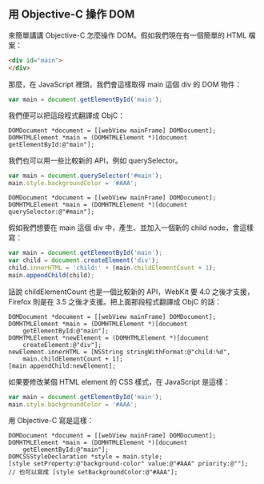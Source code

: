 用 Objective-C 操作 DOM
-----------------------

來簡單講講 Objective-C 怎麼操作 DOM。假如我們現在有一個簡單的 HTML 檔案：

``` html
<div id="main">
</div>
```

那麼，在 JavaScript 裡頭，我們會這樣取得 main 這個 div 的 DOM 物件：

``` js
var main = document.getElementById('main');
```

我們便可以把這段程式翻譯成 ObjC：

``` objc
DOMDocument *document = [[webView mainFrame] DOMDocument];
DOMHTMLElement *main = (DOMHTMLElement *)[document getElementById:@"main"];
```

我們也可以用一些比較新的 API，例如 querySelector。

``` js
var main = document.querySelector('#main');
main.style.backgroundColor = '#AAA';
```

``` objc
DOMDocument *document = [[webView mainFrame] DOMDocument];
DOMHTMLElement *main = (DOMHTMLElement *)[document querySelector:@"#main"];
```

假如我們想要在 main 這個 div 中，產生、並加入一個新的 child node，會這樣寫：

``` js
var main = document.getElementById('main');
var child = document.createElement('div');
child.innerHTML = 'child:' + (main.childElementCount + 1);
main.appendChild(child);
```

話說 childElementCount 也是一個比較新的 API，WebKit 要 4.0 之後才支援，
Firefox 則是在 3.5 之後才支援。把上面那段程式翻譯成 ObjC 的話：

``` objc
DOMDocument *document = [[webView mainFrame] DOMDocument];
DOMHTMLElement *main = (DOMHTMLElement *)[document
    getElementById:@"main"];
DOMHTMLElement *newElement = (DOMHTMLElement *)[document
    createElement:@"div"];
newElement.innerHTML = [NSString stringWithFormat:@"child:%d",
    main.childElementCount + 1];
[main appendChild:newElement];
```

如果要修改某個 HTML element 的 CSS 樣式，在 JavaScript 是這樣：

``` js
var main = document.getElementById('main');
main.style.backgroundColor = '#AAA';
```

用 Objective-C 寫是這樣：

``` objc
DOMDocument *document = [[webView mainFrame] DOMDocument];
DOMHTMLElement *main = (DOMHTMLElement *)[document
    getElementById:@"main"];
DOMCSSStyleDeclaration *style = main.style;
[style setProperty:@"background-color" value:@"#AAA" priority:@""];
// 也可以寫成 [style setBackgroundColor:@"#AAA"];
```
